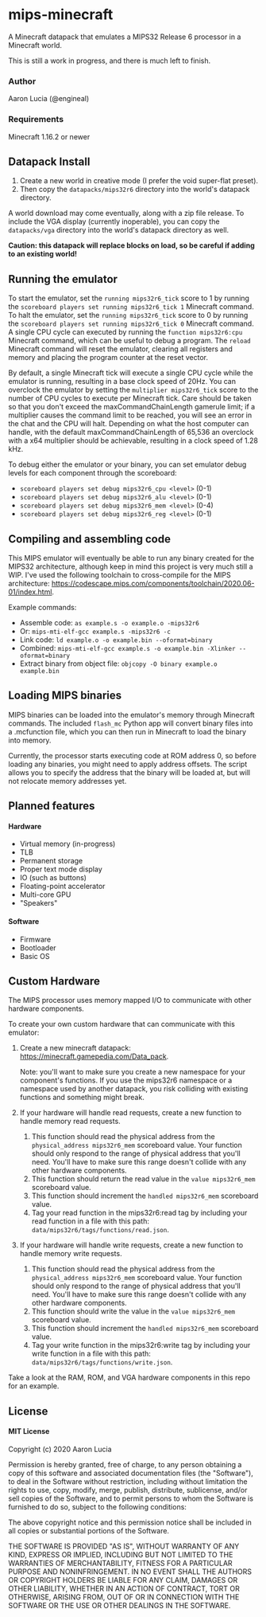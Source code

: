 # mips-minecraft
A Minecraft datapack that emulates a MIPS32 Release 6 processor in a Minecraft world.

This is still a work in progress, and there is much left to finish.

### Author
Aaron Lucia (@engineal)

### Requirements
Minecraft 1.16.2 or newer

## Datapack Install

1. Create a new world in creative mode (I prefer the void super-flat preset).
2. Then copy the `datapacks/mips32r6` directory into the world's datapack directory.

A world download may come eventually, along with a zip file release.
To include the VGA display (currently inoperable), you can copy the `datapacks/vga` directory into the world's datapack directory as well.

**Caution: this datapack will replace blocks on load, so be careful if adding to an existing world!**

## Running the emulator
To start the emulator, set the `running mips32r6_tick` score to 1 by running the `scoreboard players set running mips32r6_tick 1` Minecraft command.
To halt the emulator, set the `running mips32r6_tick` score to 0 by running the `scoreboard players set running mips32r6_tick 0` Minecraft command.
A single CPU cycle can executed by running the `function mips32r6:cpu` Minecraft command, which can be useful to debug a program.
The `reload` Minecraft command will reset the emulator, clearing all registers and memory and placing the program counter at the reset vector.

By default, a single Minecraft tick will execute a single CPU cycle while the emulator is running, resulting in a base clock speed of 20Hz.
You can overclock the emulator by setting the `multiplier mips32r6_tick` score to the number of CPU cycles to execute per Minecraft tick.
Care should be taken so that you don't exceed the maxCommandChainLength gamerule limit; if a multiplier causes the command limit to be reached, you will see an error in the chat and the CPU will halt.
Depending on what the host computer can handle, with the default maxCommandChainLength of 65,536 an overclock with a x64 multiplier should be achievable, resulting in a clock speed of 1.28 kHz.

To debug either the emulator or your binary, you can set emulator debug levels for each component through the scoreboard:
* `scoreboard players set debug mips32r6_cpu <level>` (0-1)
* `scoreboard players set debug mips32r6_alu <level>` (0-1)
* `scoreboard players set debug mips32r6_mem <level>` (0-4)
* `scoreboard players set debug mips32r6_reg <level>` (0-1)

## Compiling and assembling code
This MIPS emulator will eventually be able to run any binary created for the MIPS32 architecture, although keep in mind this project is very much still a WIP. I've used the following toolchain to cross-compile for the MIPS architecture: https://codescape.mips.com/components/toolchain/2020.06-01/index.html.

Example commands:
* Assemble code: `as example.s -o example.o -mips32r6`
* Or: `mips-mti-elf-gcc example.s -mips32r6 -c`
* Link code: `ld example.o -o example.bin --oformat=binary`
* Combined: `mips-mti-elf-gcc example.s -o example.bin -Xlinker --oformat=binary`
* Extract binary from object file: `objcopy -O binary example.o example.bin`

## Loading MIPS binaries
MIPS binaries can be loaded into the emulator's memory through Minecraft commands. The included `flash_mc` Python app will convert binary files into a .mcfunction file, which you can then run in Minecraft to load the binary into memory.

Currently, the processor starts executing code at ROM address 0, so before loading any binaries, you might need to apply address offsets. The script allows you to specify the address that the binary will be loaded at, but will not relocate memory addresses yet.

## Planned features
#### Hardware
* Virtual memory (in-progress)
* TLB
* Permanent storage
* Proper text mode display
* IO (such as buttons)
* Floating-point accelerator
* Multi-core GPU
* "Speakers"

#### Software
* Firmware
* Bootloader
* Basic OS

## Custom Hardware
The MIPS processor uses memory mapped I/O to communicate with other hardware components.

To create your own custom hardware that can communicate with this emulator:

1. Create a new minecraft datapack: https://minecraft.gamepedia.com/Data_pack.

   Note: you'll want to make sure you create a new namespace for your component's functions. If you use the mips32r6 namespace or a namespace used by another datapack, you risk colliding with existing functions and something might break.


2. If your hardware will handle read requests, create a new function to handle memory read requests.

   1. This function should read the physical address from the `physical_address mips32r6_mem` scoreboard value. Your function should only respond to the range of physical address that you'll need. You'll have to make sure this range doesn't collide with any other hardware components.
   2. This function should return the read value in the `value mips32r6_mem` scoreboard value.
   3. This function should increment the `handled mips32r6_mem` scoreboard value.
   4. Tag your read function in the mips32r6:read tag by including your read function in a file with this path: `data/mips32r6/tags/functions/read.json`.


3. If your hardware will handle write requests, create a new function to handle memory write requests.

   1. This function should read the physical address from the `physical_address mips32r6_mem` scoreboard value. Your function should only respond to the range of physical address that you'll need. You'll have to make sure this range doesn't collide with any other hardware components.
   2. This function should write the value in the `value mips32r6_mem` scoreboard value.
   3. This function should increment the `handled mips32r6_mem` scoreboard value.
   4. Tag your write function in the mips32r6:write tag by including your write function in a file with this path: `data/mips32r6/tags/functions/write.json`.


Take a look at the RAM, ROM, and VGA hardware components in this repo for an example.


## License
#### MIT License

Copyright (c) 2020 Aaron Lucia

Permission is hereby granted, free of charge, to any person obtaining a copy
of this software and associated documentation files (the "Software"), to deal
in the Software without restriction, including without limitation the rights
to use, copy, modify, merge, publish, distribute, sublicense, and/or sell
copies of the Software, and to permit persons to whom the Software is
furnished to do so, subject to the following conditions:

The above copyright notice and this permission notice shall be included in all
copies or substantial portions of the Software.

THE SOFTWARE IS PROVIDED "AS IS", WITHOUT WARRANTY OF ANY KIND, EXPRESS OR
IMPLIED, INCLUDING BUT NOT LIMITED TO THE WARRANTIES OF MERCHANTABILITY,
FITNESS FOR A PARTICULAR PURPOSE AND NONINFRINGEMENT. IN NO EVENT SHALL THE
AUTHORS OR COPYRIGHT HOLDERS BE LIABLE FOR ANY CLAIM, DAMAGES OR OTHER
LIABILITY, WHETHER IN AN ACTION OF CONTRACT, TORT OR OTHERWISE, ARISING FROM,
OUT OF OR IN CONNECTION WITH THE SOFTWARE OR THE USE OR OTHER DEALINGS IN THE
SOFTWARE.
